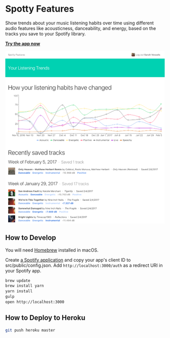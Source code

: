 # Spotty Features

Show trends about your music listening habits over time using different audio
features like acousticness, danceability, and energy, based on the tracks you
save to your Spotify library.

**[Try the app now](https://spotty-features.herokuapp.com)**

![Screenshot](https://raw.githubusercontent.com/cheshire137/spotty-features/master/screenshot.png)

## How to Develop

You will need [Homebrew](http://brew.sh/) installed in macOS.

Create
[a Spotify application](https://developer.spotify.com/my-applications) and copy
your app's client ID to src/public/config.json. Add `http://localhost:3000/auth`
as a redirect URI in your Spotify app.

```bash
brew update
brew install yarn
yarn install
gulp
open http://localhost:3000
```

## How to Deploy to Heroku

```bash
git push heroku master
```
